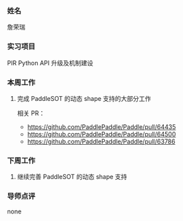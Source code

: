 ### 姓名

詹荣瑞

### 实习项目

PIR Python API 升级及机制建设

### 本周工作
1. 完成 PaddleSOT 的动态 shape 支持的大部分工作

    相关 PR：
    - https://github.com/PaddlePaddle/Paddle/pull/64435
    - https://github.com/PaddlePaddle/Paddle/pull/64500
    - https://github.com/PaddlePaddle/Paddle/pull/63786

### 下周工作
1. 继续完善 PaddleSOT 的动态 shape 支持


### 导师点评

none
